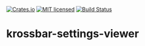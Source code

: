 [![Crates.io][crates-badge]][crates-url]
[![MIT licensed][mit-badge]][mit-url]
[![Build Status][actions-badge]][actions-url]

[crates-badge]: https://img.shields.io/crates/v/krossbar-settings-common.svg
[crates-url]: https://crates.io/crates/krossbar-settings-common
[mit-badge]: https://img.shields.io/badge/license-MIT-blue.svg
[mit-url]: https://github.com/krossbar-platform/krossbar-bus/blob/main/LICENSE
[actions-badge]: https://github.com/krossbar-platform/krossbar-settings/actions/workflows/ci.yml/badge.svg
[actions-url]: https://github.com/krossbar-platform/krossbar-settings/actions/workflows/ci.yml

# krossbar-settings-viewer


